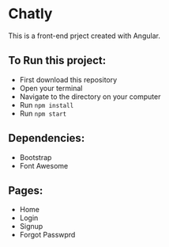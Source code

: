 # Chatly

This is a front-end prject created with Angular.

## To Run this project:
* First download this repository
* Open your terminal
* Navigate to the directory on your computer
* Run `npm install`
* Run `npm start`

## Dependencies:
* Bootstrap
* Font Awesome


## Pages:
* Home
* Login
* Signup
* Forgot Passwprd

